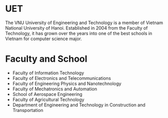 # UET

The VNU University of Engineering and Technology is a member of Vietnam National University of Hanoi. Established in 2004 from the Faculty of Technology, it has grown over the years into one of the best schools in Vietnam for computer science major.

# Faculty and School
- Faculty of Information Technology
- Faculty of Electronics and Telecommunications
- Faculty of Engineering Physics and Nanotechnology
- Faculty of Mechatronics and Automation
- School of Aerospace Engineering
- Faculty of Agricultural Technology
- Department of Engineering and Technology in Construction and Transportation